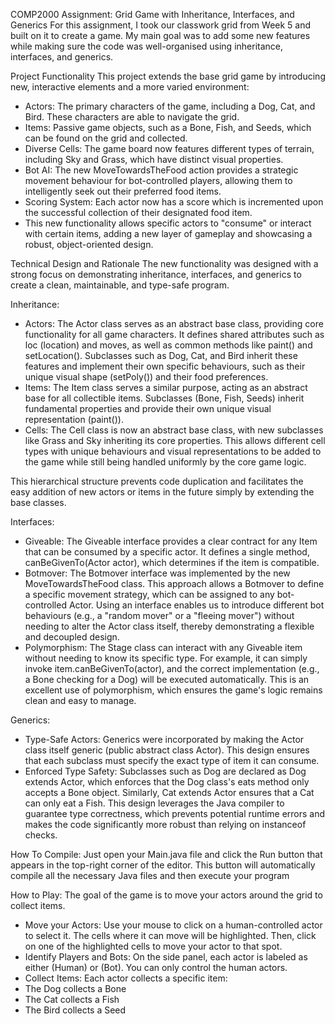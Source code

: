 COMP2000 Assignment: Grid Game with Inheritance, Interfaces, and Generics
For this assignment, I took our classwork grid from Week 5 and built on it to create a game. My main goal was to add some new features while making sure the code was well-organised using inheritance, interfaces, and generics.

Project Functionality
This project extends the base grid game by introducing new, interactive elements and a more varied environment:
- Actors: The primary characters of the game, including a Dog, Cat, and Bird. These characters are able to navigate the grid.
- Items: Passive game objects, such as a Bone, Fish, and Seeds, which can be found on the grid and collected.
- Diverse Cells: The game board now features different types of terrain, including Sky and Grass, which have distinct visual properties.
- Bot AI: The new MoveTowardsTheFood action provides a strategic movement behaviour for bot-controlled players, allowing them to intelligently seek out their preferred food items.
- Scoring System: Each actor now has a score which is incremented upon the successful collection of their designated food item.
- This new functionality allows specific actors to "consume" or interact with certain items, adding a new layer of gameplay and showcasing a robust, object-oriented design.

Technical Design and Rationale
The new functionality was designed with a strong focus on demonstrating inheritance, interfaces, and generics to create a clean, maintainable, and type-safe program.

Inheritance:
- Actors: The Actor class serves as an abstract base class, providing core functionality for all game characters. It defines shared attributes such as loc (location) and moves, as well as common methods like paint() and setLocation(). Subclasses such as Dog, Cat, and Bird inherit these features and implement their own specific behaviours, such as their unique visual shape (setPoly()) and their food preferences.
- Items: The Item class serves a similar purpose, acting as an abstract base for all collectible items. Subclasses (Bone, Fish, Seeds) inherit fundamental properties and provide their own unique visual representation (paint()).
- Cells: The Cell class is now an abstract base class, with new subclasses like Grass and Sky inheriting its core properties. This allows different cell types with unique behaviours and visual representations to be added to the game while still being handled uniformly by the core game logic.

This hierarchical structure prevents code duplication and facilitates the easy addition of new actors or items in the future simply by extending the base classes.

Interfaces:
- Giveable: The Giveable interface provides a clear contract for any Item that can be consumed by a specific actor. It defines a single method, canBeGivenTo(Actor actor), which determines if the item is compatible.
- Botmover: The Botmover interface was implemented by the new MoveTowardsTheFood class. This approach allows a Botmover to define a specific movement strategy, which can be assigned to any bot-controlled Actor. Using an interface enables us to introduce different bot behaviours (e.g., a "random mover" or a "fleeing mover") without needing to alter the Actor class itself, thereby demonstrating a flexible and decoupled design.
- Polymorphism: The Stage class can interact with any Giveable item without needing to know its specific type. For example, it can simply invoke item.canBeGivenTo(actor), and the correct implementation (e.g., a Bone checking for a Dog) will be executed automatically. This is an excellent use of polymorphism, which ensures the game's logic remains clean and easy to manage.

Generics:
- Type-Safe Actors: Generics were incorporated by making the Actor class itself generic (public abstract class Actor<T>). This design ensures that each subclass must specify the exact type of item it can consume.
- Enforced Type Safety: Subclasses such as Dog are declared as Dog extends Actor<Bone>, which enforces that the Dog class's eats method only accepts a Bone object. Similarly, Cat extends Actor<Fish> ensures that a Cat can only eat a Fish. This design leverages the Java compiler to guarantee type correctness, which prevents potential runtime errors and makes the code significantly more robust than relying on instanceof checks.

How To Compile:
Just open your Main.java file and click the Run button that appears in the top-right corner of the editor.  This button will automatically compile all the necessary Java files and then execute your program

How to Play:
The goal of the game is to move your actors around the grid to collect items.
- Move your Actors: Use your mouse to click on a human-controlled actor to select it. The cells where it can move will be highlighted. Then, click on one of the highlighted cells to move your actor to that spot.
- Identify Players and Bots: On the side panel, each actor is labeled as either (Human) or (Bot). You can only control the human actors.
- Collect Items: Each actor collects a specific item:
 - The Dog collects a Bone
 - The Cat collects a Fish
 - The Bird collects a Seed

